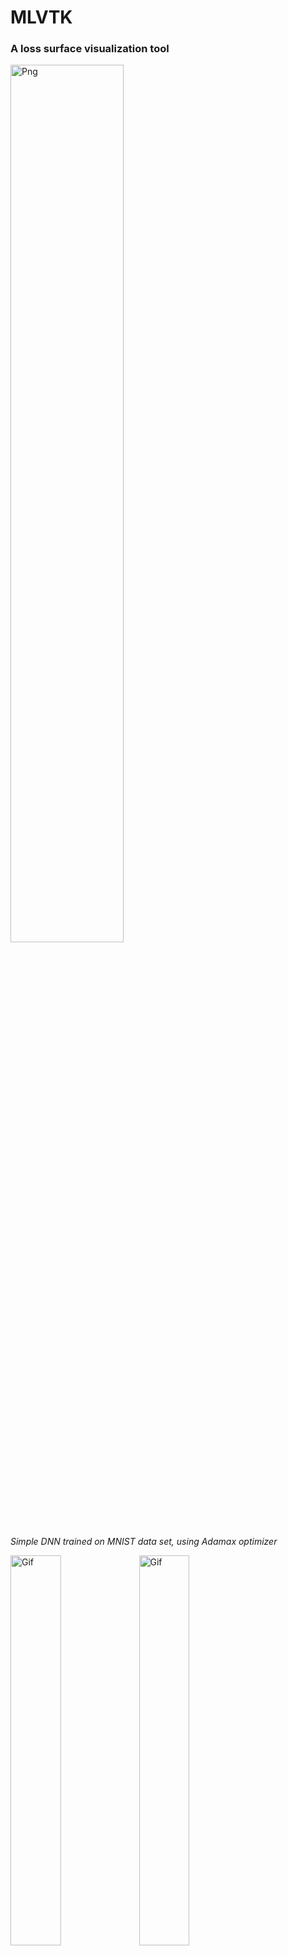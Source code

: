 # MLVTK
### A loss surface visualization tool


<img alt="Png" src="https://raw.githubusercontent.com/tm-schwartz/mlvtk/visuals/adamax.png" width="60%" />

_Simple DNN trained on MNIST data set, using Adamax optimizer_


<img alt="Gif" src="https://raw.githubusercontent.com/tm-schwartz/mlvtk/visuals/gifs/adam1.gif" width="40%" />  <img alt="Gif" src="https://raw.githubusercontent.com/tm-schwartz/mlvtk/visuals/adam2.png" width="40%" />

_Simple DNN trained on MNIST, using Adam optimizer, with different learning rate_


<img alt="Gif" src="https://raw.githubusercontent.com/tm-schwartz/mlvtk/visuals/gifs/sgd1.gif" width="60%" />

_Simple DNN trained on MNIST, using SGD optimizer_




## Why?

- :shipit: **Simple**: A single line addition is all thats needed.
- :question: **Informative**: Gain insight into what your model is seeing.
- :notebook: **Educational**: *See* how your hyperparameters and architecture impact your
  models perception.


## Quick Start

Requires | version
-------- | -------
python | >= 3.6.0 
tensorflow | 2.3.x
plotly | 4.9.0

Install locally (Also works in google Colab!):
```sh
pip install mlvtk
```

Optionally for use with jupyter notebook/lab:

*Notebook*
---
```sh
pip install "notebook>=5.3" "ipywidgets==7.5"
```

*Lab*
---
```sh
pip install jupyterlab "ipywidgets==7.5"

# Basic JupyterLab renderer support
jupyter labextension install jupyterlab-plotly@4.10.0

# OPTIONAL: Jupyter widgets extension for FigureWidget support
jupyter labextension install @jupyter-widgets/jupyterlab-manager plotlywidget@4.10.0
```

### Usage

```python
# construct standard 3 layer network
inputs = tf.keras.layers.Input(shape=(None,784))
dense_1 = tf.keras.layers.Dense(50, activation='relu')(inputs)
outputs = tf.keras.layers.Dense(np.unique(label_train, axis=0).size, activation='softmax')(dense_1) # hard coded outputs size
_model = tf.keras.Model(inputs, outputs)

# create mlvtk model
model = create_model(_model)

# compile and fit like a standard tensorflow model
model.compile(optimizer=tf.keras.optimizers.SGD(),
loss=tf.keras.losses.CategoricCategoricalCrossentropy(), metrics=['accuracy'])

history = model.fit(train_data, validation_data=val_data, epochs=epochs, verbose=0)

# add title to surface plot
model.surface_plot(title_text=f'Data: {dataname}, Epochs: {epochs}, Optimizer: {model.opt}, LR: {lr}')

model.interp_plot(title=f'Data: {dataname}, Epochs: {epochs}, Optimizer: {model.opt}, LR: {lr}')

```
